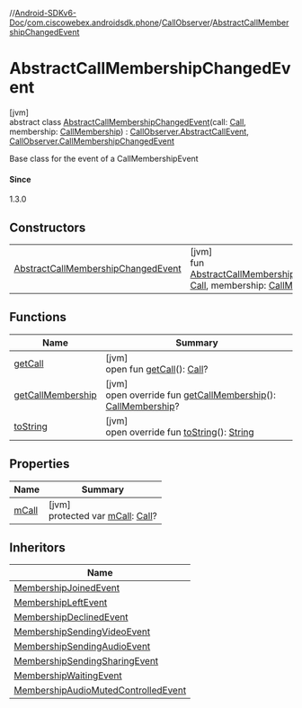 //[Android-SDKv6-Doc](../../../../index.md)/[com.ciscowebex.androidsdk.phone](../../index.md)/[CallObserver](../index.md)/[AbstractCallMembershipChangedEvent](index.md)

# AbstractCallMembershipChangedEvent

[jvm]\
abstract class [AbstractCallMembershipChangedEvent](index.md)(call: [Call](../../-call/index.md), membership: [CallMembership](../../-call-membership/index.md)) : [CallObserver.AbstractCallEvent](../-abstract-call-event/index.md), [CallObserver.CallMembershipChangedEvent](../-call-membership-changed-event/index.md)

Base class for the event of a CallMembershipEvent

#### Since

1.3.0

## Constructors

| | |
|---|---|
| [AbstractCallMembershipChangedEvent](-abstract-call-membership-changed-event.md) | [jvm]<br>fun [AbstractCallMembershipChangedEvent](-abstract-call-membership-changed-event.md)(call: [Call](../../-call/index.md), membership: [CallMembership](../../-call-membership/index.md)) |

## Functions

| Name | Summary |
|---|---|
| [getCall](../-abstract-call-event/get-call.md) | [jvm]<br>open fun [getCall](../-abstract-call-event/get-call.md)(): [Call](../../-call/index.md)? |
| [getCallMembership](get-call-membership.md) | [jvm]<br>open override fun [getCallMembership](get-call-membership.md)(): [CallMembership](../../-call-membership/index.md)? |
| [toString](to-string.md) | [jvm]<br>open override fun [toString](to-string.md)(): [String](https://kotlinlang.org/api/latest/jvm/stdlib/kotlin/-string/index.html) |

## Properties

| Name | Summary |
|---|---|
| [mCall](../-abstract-call-event/m-call.md) | [jvm]<br>protected var [mCall](../-abstract-call-event/m-call.md): [Call](../../-call/index.md)? |

## Inheritors

| Name |
|---|
| [MembershipJoinedEvent](../-membership-joined-event/index.md) |
| [MembershipLeftEvent](../-membership-left-event/index.md) |
| [MembershipDeclinedEvent](../-membership-declined-event/index.md) |
| [MembershipSendingVideoEvent](../-membership-sending-video-event/index.md) |
| [MembershipSendingAudioEvent](../-membership-sending-audio-event/index.md) |
| [MembershipSendingSharingEvent](../-membership-sending-sharing-event/index.md) |
| [MembershipWaitingEvent](../-membership-waiting-event/index.md) |
| [MembershipAudioMutedControlledEvent](../-membership-audio-muted-controlled-event/index.md) |

